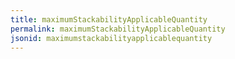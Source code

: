 ```yaml
---
title: maximumStackabilityApplicableQuantity
permalink: maximumStackabilityApplicableQuantity
jsonid: maximumstackabilityapplicablequantity
---
```

